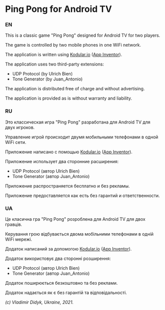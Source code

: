 # Ping Pong for Android TV

### EN
This is a classic game "Ping Pong" designed for Android TV for two players. 

The game is controlled by two mobile phones in one WiFi network. 

The application is written using [Kodular.io](https://kodular.io) ([App Inventor](https://appinventor.mit.edu)).

The application uses two third-party extensions:

 - UDP Protocol (by Ulrich Bien)
 - Tone Generator (by Juan_Antonio)

The application is distributed free of charge and without advertising. 

The application is provided as is without warranty and liability.

### RU
Это классическая игра "Ping Pong" разработана для Android TV для двух игроков. 

Управление игрой происходит двумя мобильными телефонами в одной WiFi сети. 

Приложение написано с помощью [Kodular.io](https://kodular.io) ([App Inventor](https://appinventor.mit.edu)).

Приложение использует два сторонние расширения:

 - UDP Protocol (автор Ulrich Bien)
 - Tone Generator (автор Juan_Antonio)

Приложение распространяется бесплатно и без рекламы. 

Приложение предоставляется как есть без гарантий и ответственности.

### UA
Це класична гра "Ping Pong" розроблена для Android TV для двох гравців. 

Керування грою відбувається двома мобільними телефонами в одній WiFi мережі. 

Додаток написаний за допомогою [Kodular.io](https://kodular.io) ([App Inventor](https://appinventor.mit.edu)).

Додаток використовує два сторонні розширення:

 - UDP Protocol (автор Ulrich Bien)
 - Tone Generator (автор Juan_Antonio)
 
Додаток поширюється безкоштовно та без реклами. 

Додаток надається як є без гарантій та відповідальності.

*(с) Vladimir Didyk, Ukraine, 2021.*
